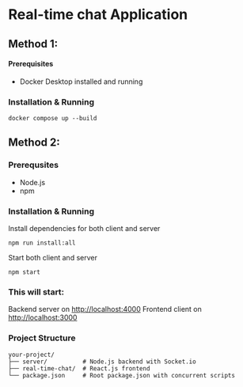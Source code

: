 # Real-time chat Application

## Method 1:

#### Prerequisites
- Docker Desktop installed and running

### Installation & Running

    docker compose up --build

## Method 2:

### Prerequsites
 - Node.js
 - npm

### Installation & Running
Install dependencies for both client and server

    npm run install:all

Start both client and server

    npm start

### This will start:
Backend server on [http://localhost:4000](http://localhost:4000)
Frontend client on [http://localhost:3000](http://localhost:3000)


### Project Structure
```plaintext
your-project/
├── server/          # Node.js backend with Socket.io
├── real-time-chat/  # React.js frontend
└── package.json     # Root package.json with concurrent scripts
```
